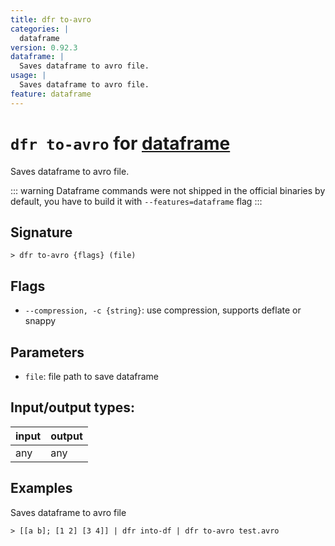 ```yaml
---
title: dfr to-avro
categories: |
  dataframe
version: 0.92.3
dataframe: |
  Saves dataframe to avro file.
usage: |
  Saves dataframe to avro file.
feature: dataframe
---
```

<!-- This file is automatically generated. Please edit the command in https://github.com/nushell/nushell instead. -->

# `dfr to-avro` for [dataframe](/commands/categories/dataframe.md)

<div class='command-title'>Saves dataframe to avro file.</div>

::: warning
Dataframe commands were not shipped in the official binaries by default, you have to build it with `--features=dataframe` flag
:::

## Signature

```> dfr to-avro {flags} (file)```

## Flags

 -  `--compression, -c {string}`: use compression, supports deflate or snappy

## Parameters

 -  `file`: file path to save dataframe


## Input/output types:

| input | output |
| ----- | ------ |
| any   | any    |

## Examples

Saves dataframe to avro file
```nu
> [[a b]; [1 2] [3 4]] | dfr into-df | dfr to-avro test.avro

```
